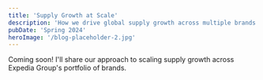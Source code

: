 ```yaml
---
title: 'Supply Growth at Scale'
description: 'How we drive global supply growth across multiple brands.'
pubDate: 'Spring 2024'
heroImage: '/blog-placeholder-2.jpg'
---
```


Coming soon! I'll share our approach to scaling supply growth across Expedia Group's portfolio of brands. 